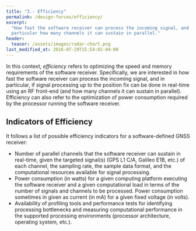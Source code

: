 ```yaml
---
title: "3.- Efficiency"
permalink: /design-forces/efficiency/
excerpt:
  "How fast the software receiver can process the incoming signal, and in
  particular how many channels it can sustain in parallel."
header:
  teaser: /assets/images/radar-chart.png
last_modified_at: 2016-07-29T15:54:02-04:00
---
```


In this context, _efficiency_ refers to optimizing the speed and memory
requirements of the software receiver. Specifically, we are interested in how
fast the software receiver can process the incoming signal, and in particular,
if signal processing up to the position fix can be done in real-time using an RF
front-end (and how many channels it can sustain in parallel). Efficiency can
also refer to the optimization of power consumption required by the processor
running the software receiver.

## Indicators of Efficiency

It follows a list of possible efficiency indicators for a software-defined GNSS
receiver:

- Number of parallel channels that the software receiver can sustain in
  real-time, given the targeted signal(s) (GPS L1 C/A, Galileo E1B, etc.) of
  each channel, the sampling rate, the sample data format, and the computational
  resources available for signal processing.
- Power consumption (in watts) for a given computing platform executing the
  software receiver and a given computational load in terms of the number of
  signals and channels to be processed. Power consumption sometimes in given as
  current (in mA) for a given fixed voltage (in volts).
- Availability of profiling tools and performance tests for identifying
  processing bottlenecks and measuring computational performance in the
  supported processing environments (processor architecture, operating system,
  etc.).
